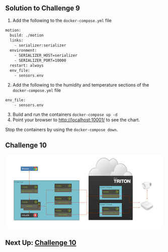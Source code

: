 ## Solution to Challenge 9

1. Add the following to the `docker-compose.yml` file

```
motion:
  build: ./motion
  links:
    - serializer:serializer
  environment:
    - SERIALIZER_HOST=serializer
    - SERIALIZER_PORT=10000
  restart: always
  env_file:
    - sensors.env
```

2. Add the following to the humidity and temperature sections of the `docker-compose.yml` file

```
env_file:
    - sensors.env
```

3. Build and run the containers `docker-compose up -d`
4. Point your browser to [http://localhost:10001/]() to see the chart.

Stop the containers by using the `docker-compose down`.


## Challenge 10

![image](../images/challenge10.png)



## Next Up: [Challenge 10](../challenge10/README.md)